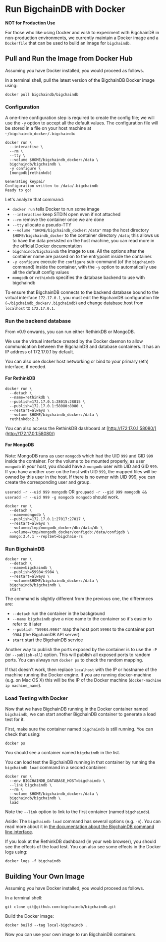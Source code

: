 # Run BigchainDB with Docker

**NOT for Production Use**

For those who like using Docker and wish to experiment with BigchainDB in
non-production environments, we currently maintain a Docker image and a
`Dockerfile` that can be used to build an image for `bigchaindb`.

## Pull and Run the Image from Docker Hub

Assuming you have Docker installed, you would proceed as follows.

In a terminal shell, pull the latest version of the BigchainDB Docker image using:
```text
docker pull bigchaindb/bigchaindb
```

### Configuration
A one-time configuration step is required to create the config file; we will use
the `-y` option to accept all the default values. The configuration file will
be stored in a file on your host machine at `~/bigchaindb_docker/.bigchaindb`:

```text
docker run \
  --interactive \
  --rm \
  --tty \
  --volume $HOME/bigchaindb_docker:/data \
  bigchaindb/bigchaindb \
  -y configure \
  [mongodb|rethinkdb]

Generating keypair
Configuration written to /data/.bigchaindb
Ready to go!
```

Let's analyze that command:

* `docker run` tells Docker to run some image
* `--interactive` keep STDIN open even if not attached
* `--rm` remove the container once we are done
* `--tty` allocate a pseudo-TTY
* `--volume "$HOME/bigchaindb_docker:/data"` map the host directory
 `$HOME/bigchaindb_docker` to the container directory `/data`;
 this allows us to have the data persisted on the host machine,
 you can read more in the [official Docker
 documentation](https://docs.docker.com/engine/tutorials/dockervolumes/#/mount-a-host-directory-as-a-data-volume)
* `bigchaindb/bigchaindb` the image to use. All the options after the container name are passed on to the entrypoint inside the container.
* `-y configure` execute the `configure` sub-command (of the `bigchaindb`
 command) inside the container, with the `-y` option to automatically use all the default config values
* `mongodb` or `rethinkdb` specifies the database backend to use with bigchaindb

To ensure that BigchainDB connects to the backend database bound to the virtual
interface `172.17.0.1`, you must edit the BigchainDB configuration file
(`~/bigchaindb_docker/.bigchaindb`) and change database.host from `localhost`
to `172.17.0.1`.


### Run the backend database
From v0.9 onwards, you can run either RethinkDB or MongoDB.

We use the virtual interface created by the Docker daemon to allow
communication between the BigchainDB and database containers.
It has an IP address of 172.17.0.1 by default.

You can also use docker host networking or bind to your primary (eth)
 interface, if needed.

#### For RethinkDB

```text
docker run \
  --detach \
  --name=rethinkdb \
  --publish=172.17.0.1:28015:28015 \
  --publish=172.17.0.1:58080:8080 \
  --restart=always \
  --volume $HOME/bigchaindb_docker:/data \
  rethinkdb:2.3
```


You can also access the RethinkDB dashboard at
[http://172.17.0.1:58080/](http://172.17.0.1:58080/)


#### For MongoDB

Note: MongoDB runs as user `mongodb` which had the UID `999` and GID `999`
inside the container. For the volume to be mounted properly, as user `mongodb`
in your host, you should have a `mongodb` user with UID and GID `999`.
If you have another user on the host with UID `999`, the mapped files will
be owned by this user in the host.
If there is no owner with UID 999, you can create the corresponding user and
group.

`useradd -r --uid 999 mongodb` OR `groupadd -r --gid 999 mongodb && useradd -r --uid 999 -g mongodb mongodb` should work.


```text
docker run \
  --detach \
  --name=mongodb \
  --publish=172.17.0.1:27017:27017 \
  --restart=always \
  --volume=/tmp/mongodb_docker/db:/data/db \
  --volume=/tmp/mongodb_docker/configdb:/data/configdb \
  mongo:3.4.1 --replSet=bigchain-rs
```

### Run BigchainDB

```text
docker run \
  --detach \
  --name=bigchaindb \
  --publish=59984:9984 \
  --restart=always \
  --volume=$HOME/bigchaindb_docker:/data \
  bigchaindb/bigchaindb \
  start
```

The command is slightly different from the previous one, the differences are:

* `--detach` run the container in the background
* `--name bigchaindb` give a nice name to the container so it's easier to
 refer to it later
* `--publish "59984:9984"` map the host port `59984` to the container port `9984`
 (the BigchainDB API server)
* `start` start the BigchainDB service

Another way to publish the ports exposed by the container is to use the `-P` (or
`--publish-all`) option. This will publish all exposed ports to random ports. You can
always run `docker ps` to check the random mapping.

If that doesn't work, then replace `localhost` with the IP or hostname of the
machine running the Docker engine. If you are running docker-machine (e.g. on
Mac OS X) this will be the IP of the Docker machine (`docker-machine ip
machine_name`).

### Load Testing with Docker

Now that we have BigchainDB running in the Docker container named `bigchaindb`, we can
start another BigchainDB container to generate a load test for it.

First, make sure the container named `bigchaindb` is still running. You can check that using:
```text
docker ps
```

You should see a container named `bigchaindb` in the list.

You can load test the BigchainDB running in that container by running the `bigchaindb load` command in a second container:

```text
docker run \
  --env BIGCHAINDB_DATABASE_HOST=bigchaindb \
  --link bigchaindb \
  --rm \
  --volume $HOME/bigchaindb_docker:/data \
  bigchaindb/bigchaindb \
  load
```

Note the `--link` option to link to the first container (named `bigchaindb`).

Aside: The `bigchaindb load` command has several options (e.g. `-m`). You can read more about it in [the documentation about the BigchainDB command line interface](../server-reference/bigchaindb-cli.html).

If you look at the RethinkDB dashboard (in your web browser), you should see the effects of the load test. You can also see some effects in the Docker logs using:
```text
docker logs -f bigchaindb
```

## Building Your Own Image

Assuming you have Docker installed, you would proceed as follows.

In a terminal shell:
```text
git clone git@github.com:bigchaindb/bigchaindb.git
```

Build the Docker image:
```text
docker build --tag local-bigchaindb .
```

Now you can use your own image to run BigchainDB containers.

